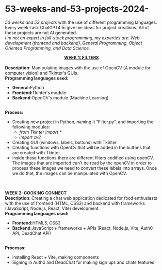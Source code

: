 # 53-weeks-and-53-projects-2024-
<i>53 weeks and 53 projects</i> with the use of different programming languages. Every week I ask ChatGPT4 to give me ideas for project creations. All of these projects are not AI generated. 
<br>
<i>I'm not an expert in full-stock programming, my experties are: Web development (frontend and backend), General Programming, Object Oriented Programming, and Data Science.</i>
<br>
<center><b><u>WEEK 1: FILTERS</u></b></center>
<br>
<b>Description:</b> Manipulating images with the use of OpenCV (A module for computer vision) and Tkinter's GUIs.<br>
<b>Programming languages used:</b><br>
<ul>
  <li><b>General:</b>Python</li>
  <li><b>Frontend:</b>Tkinter's module</li>
  <li><b>Backend:</b>OpenCV's module (Machine Learning)</li>  
</ul>
<br>
<b>Process:</b><br>
<ul>
  <li>Creating new project in Python, naming it "Filter.py", and importing the following modules: <ul><li><i>from Tkinter import *</i></li>
  <li><i>import cv2</i></li>
  </ul>
  <li>Creating GUI (windows, labels, buttons) with Tkinter</li>
  <li>Creating functions with OpenCv that will be added in the buttons that are created with Tkinter.</li>
  <li>Inside these functions there are different filters codified using openCV. The images that are imported can't be read by the openCV in order to process these images we need to convert these labels into arrays. Once we do that, the images can be manipulated with OpenCV.</li>
  </li>
</ul>
<br>
<br>
<b>WEEK 2: COOKING CONNECT</b>
<br>
<b>Description: </b> Creating a chat web application dedicated for food enthusiasts with the use of frontend (HTML, CSS3) and backend with frameworks (JavaScript, Node.js, React, Vite) development.<br>
<b>Programming languages used:</b><br>
<ul>
  <li><b>Frontend:</b>HTML5, CSS3</li>
  <li><b>Backend:</b>JavaScript + frameworks + APIs (React, Node.js, Vite, Auth0 API, DeadChat API)</li><br>
</ul>
<b>Processs:</b><br>
<ul>
  <li>Installing React + Vite, making components </li>
  <li>Signing in Auth0 and DeadChat for making sign ups and chats features</li>
</ul>
